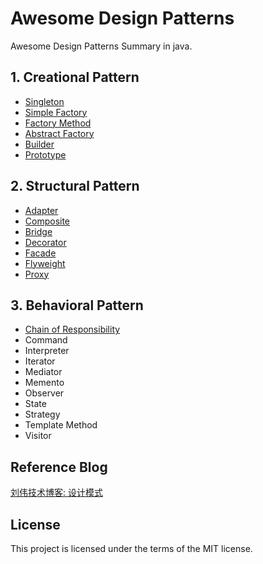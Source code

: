 # Awesome Design Patterns
Awesome Design Patterns Summary in java.

## 1. Creational Pattern
- [Singleton](https://github.com/SunnyMarkLiu/AwesomeDesignPatterns/tree/master/CreationalPattern/Singleton)
- [Simple Factory](https://github.com/SunnyMarkLiu/AwesomeDesignPatterns/tree/master/CreationalPattern/SimpleFactory)
- [Factory Method](https://github.com/SunnyMarkLiu/Awesome-Design-Patterns/tree/master/CreationalPattern/FactoryMethod)
- [Abstract Factory](https://github.com/SunnyMarkLiu/Awesome-Design-Patterns/tree/master/CreationalPattern/AbstractFactory)
- [Builder](https://github.com/SunnyMarkLiu/Awesome-Design-Patterns/tree/master/CreationalPattern/Builder)
- [Prototype](https://github.com/SunnyMarkLiu/Awesome-Design-Patterns/tree/master/CreationalPattern/Prototype)

## 2. Structural Pattern
- [Adapter](https://github.com/SunnyMarkLiu/Awesome-Design-Patterns/tree/master/StructuralPattern/Adapter)
- [Composite](https://github.com/SunnyMarkLiu/Awesome-Design-Patterns/tree/master/StructuralPattern/Composite)
- [Bridge](https://github.com/SunnyMarkLiu/Awesome-Design-Patterns/tree/master/StructuralPattern/Bridge)
- [Decorator](https://github.com/SunnyMarkLiu/Awesome-Design-Patterns/tree/master/StructuralPattern/Decorator)
- [Facade](https://github.com/SunnyMarkLiu/Awesome-Design-Patterns/tree/master/StructuralPattern/Facade)
- [Flyweight](https://github.com/SunnyMarkLiu/Awesome-Design-Patterns/tree/master/StructuralPattern/Flyweight)
- [Proxy](https://github.com/SunnyMarkLiu/Awesome-Design-Patterns/tree/master/StructuralPattern/Proxy)

## 3. Behavioral Pattern
- [Chain of Responsibility](https://github.com/SunnyMarkLiu/Awesome-Design-Patterns/tree/master/BehavioralPattern/ChainOfResponsibility)
- Command
- Interpreter
- Iterator
- Mediator
- Memento
- Observer
- State
- Strategy
- Template Method
- Visitor

## Reference Blog
[刘伟技术博客: 设计模式](http://blog.csdn.net/lovelion/article/details/17517213)

## License

This project is licensed under the terms of the MIT license.
